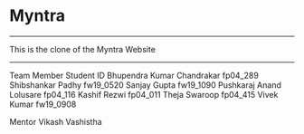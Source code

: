 # Myntra
***************************************
This is the clone of the Myntra Website
***************************************
Team Member	Student ID
Bhupendra Kumar Chandrakar	fp04_289
Shibshankar Padhy	        fw19_0520
Sanjay Gupta	          	fw19_1090
Pushkaraj Anand Lolusare	fp04_116
Kashif Rezwi	           	fp04_011
Theja Swaroop	            	fp04_415
Vivek Kumar	                fw19_0908
	
Mentor	Vikash Vashistha

